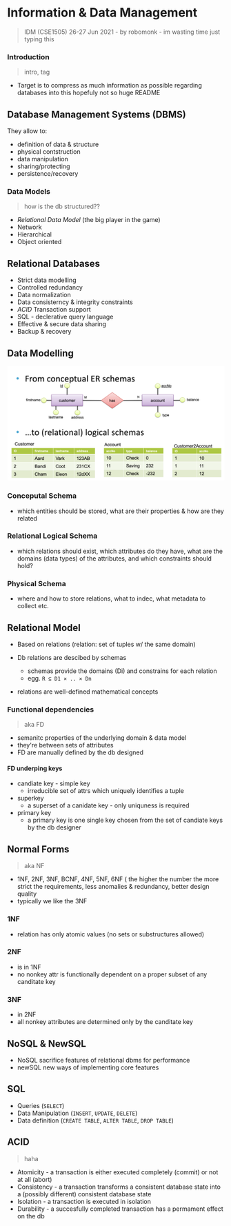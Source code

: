 # Information & Data Management
> IDM (CSE1505) 26-27 Jun 2021 - by robomonk - im wasting time just typing this

###  Introduction
> intro, tag
* Target is to compress as much information as possible regarding databases into this hopefuly not so huge README


## Database Management Systems (DBMS)
They allow to:
* definition of data & structure
* physical contstruction
* data manipulation
* sharing/protecting 
* persistence/recovery


### Data Models
> how is the db structured??
* *Relational Data Model* (the big player in the game)
* Network
* Hierarchical
* Object oriented

## Relational Databases
* Strict data modelling
* Controlled redundancy
* Data normalization
* Data consisterncy & integrity constraints
* *ACID* Transaction support
* SQL - declerative query language
* Effective & secure data sharing
* Backup & recovery

## Data Modelling
<img src="imgs/data_modelling.png">

### Conceputal Schema 
* which entities should be stored, what are their properties & how are they related 


### Relational Logical Schema
* which relations should exist, which attributes do they have, what are the domains (data types) of the attributes, and which constraints should hold?

### Physical Schema
* where and how to store relations, what to indec, what metadata to collect etc.

## Relational Model
* Based on relations (relation: set of tuples w/ the same domain)
* Db relations are descibed by schemas
	- schemas provide the domains (Di) and constrains for each relation
	- egg. `R ⊆ D1 × .. × Dn`

* relations are well-defined mathematical concepts


### Functional dependencies
> aka FD
* semanitc properties of the underlying domain & data model
* they're between sets of attributes
* FD are manually defined by the db designed
#### FD underping keys
* candiate key - simple key
	* irreducible set of attrs which uniquely identifies a tuple
* superkey
	* a superset of a canidate key - only uniquness is required
* primary key
	* a primary key is one single key chosen from the set of candiate keys by the db designer
	
## Normal Forms
> aka NF
* 1NF, 2NF, 3NF, BCNF, 4NF, 5NF, 6NF ( the higher the number the more strict the requirements, less anomalies & redundancy, better design quality
* typically we like the 3NF
### 1NF
* relation has only atomic values (no sets or substructures allowed)
### 2NF
* is in 1NF
* no nonkey attr is functionally dependent on a proper subset of any canditate key
### 3NF
* in 2NF
* all nonkey attributes are determined only by the canditate key

## NoSQL & NewSQL
* NoSQL sacrifice features of relational dbms for performance
* newSQL new ways of implementing core features

## SQL
* Queries (`SELECT`)
* Data Manipulation (`INSERT`, `UPDATE`, `DELETE`)
* Data definition (`CREATE TABLE`, `ALTER TABLE`, `DROP TABLE`)

## ACID
> haha
* Atomicity - a transaction is either executed completely (commit) or not at all (abort)
* Consistency - a transaction transforms a consistent database state into a (possibly different) consistent database state
* Isolation - a transaction is executed in isolation
* Durability - a succesfully completed transaction has a permament effect on the db



